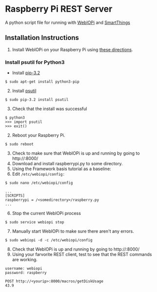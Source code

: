 # Raspberry Pi REST Server
A python script file for running with [WebIOPi](https://code.google.com/p/webiopi/) and [SmartThings](http://www.smartthings.com/)

## Installation Instructions
 1. Install WebIOPi on your Raspberry Pi using [these directions](https://code.google.com/p/webiopi/wiki/INSTALL).

### Install psutil for Python3
   * Install [pip-3.2](https://github.com/pypa/pip)
```
$ sudo apt-get install python3-pip
```
   2. Install [psutil](https://github.com/giampaolo/psutil)
```
$ sudo pip-3.2 install psutil
```
   3. Check that the install was successful
```
$ python3
>>> import psutil
>>> exit()
```
 2. Reboot your Raspberry Pi.
```
$ sudo reboot 
```
 3. Check to make sure that WebIOPi is up and running by going to http://<yourip>:8000/
 4. Download and install raspberrypi.py to some directory.
 5. Using the Framework basis tutorial as a baseline:
   1. Edit `/etc/webiopi/config:`
```
$ sudo nano /etc/webiopi/config
```
```
...
[SCRIPTS]
raspberrypi = /<somedirectory>/raspberry.py
...
```
 6. Stop the current WebIOPi process
```
$ sudo service webiopi stop
```
 7. Manually start WebIOPi to make sure there aren't any errors.
```
$ sudo webiopi -d -c /etc/webiopi/config
```
 8. Check that WebIOPi is up and running by going to http://<yourip>:8000/
 9. Using your farvorite REST client, test to see that the REST commands are working.
```
username: webiopi
password: raspberry
```
```
POST http://<yourip>:8000/macros/getDiskUsage
43.9
```
